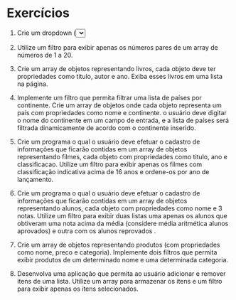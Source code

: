 # Exercícios

1) Crie um dropdown (<select>) com quatro opções: “Abacate”, "Maçã", "Pera" e "Laranja". Ao selecionar uma opção, exiba a fruta escolhida na página.

2) Utilize um filtro para exibir apenas os números pares de um array de números de 1 a 20.

3) Crie um array de objetos representando livros, cada objeto deve ter propriedades como titulo, autor e ano. Exiba esses livros em uma lista na página.

4) Implemente um filtro que permita filtrar uma lista de países por continente.  Crie um array de objetos onde cada objeto representa um país com propriedades como nome e continente. o usuário deve digitar o nome do continente em um campo de entrada, e a lista de países será filtrada dinamicamente de acordo com o continente inserido.

5)  Crie um programa o qual o usuário deve efetuar o cadastro de informações que ficarão contidas em um array de objetos representando filmes, cada objeto com propriedades como titulo, ano e classificacao. Utilize um filtro para exibir apenas os filmes com classificação indicativa acima de 16 anos e ordene-os por ano de lançamento.

6) Crie um programa o qual o usuário deve efetuar o cadastro de informações que ficarão contidas em um array de objetos representando alunos, cada objeto com propriedades como nome e 3 notas. Utilize um filtro para exibir duas listas uma apenas os alunos que obtiveram uma nota acima da média (considere média aritmética alunos aprovados) e outra com os alunos reprovados .

7)  Crie um array de objetos representando produtos (com propriedades como nome, preco e categoria). Implemente dois filtros que permita exibir  produtos de um determinado nome e uma determinada categoria.

8) Desenvolva uma aplicação que permita ao usuário adicionar e remover itens de uma lista. Utilize um array para armazenar os itens e um filtro para exibir apenas os itens selecionados.
